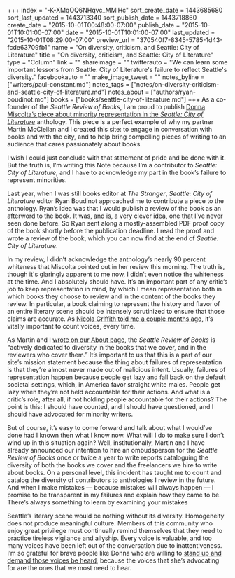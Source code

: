 +++
index = "-K-XMqOQ6NHqvc_MMlHc"
sort_create_date = 1443685680
sort_last_updated = 1443713340
sort_publish_date = 1443718860
create_date = "2015-10-01T00:48:00-07:00"
publish_date = "2015-10-01T10:01:00-07:00"
date = "2015-10-01T10:01:00-07:00"
last_updated = "2015-10-01T08:29:00-07:00"
preview_url = "370540f7-8345-5785-1d43-fcde63709fb1"
name = "On diversity, criticism, and Seattle: City of Literature"
title = "On diversity, criticism, and Seattle: City of Literature"
type = "Column"
link = ""
shareimage = ""
twitterauto = "We can learn some important lessons from Seattle: City of Literature's failure to reflect Seattle's diversity."
facebookauto = ""
make_image_tweet = ""
notes_byline = ["writers/paul-constant.md"]
notes_tags = ["notes/on-diversity-criticism-and-seattle-city-of-literature.md"]
notes_about = ["authors/ryan-boudinot.md"]
books = ["books/seattle-city-of-literature.md"]
+++
As a co-founder of the *Seattle Review of Books*, I am proud to publish [Donna Miscolta’s piece about minority representation in the *Seattle: City of Literature*](http://seattlereviewofbooks.com/reviews/reflections-by-and-about-white-people/) anthology. This piece is a perfect example of why my partner Martin McClellan and I created this site: to engage in conversation with books and with the city, and to help bring compelling pieces of writing to an audience that cares passionately about books.
 
I wish I could just conclude with that statement of pride and be done with it. But the truth is, I’m writing this Note because I’m a contributor to *Seattle: City of Literature*, and I have to acknowledge my part in the book’s failure to represent minorities. 

Last year, when I was still books editor at *The Stranger*, *Seattle: City of Literature* editor Ryan Boudinot approached me to contribute a piece to the anthology. Ryan’s idea was that I would publish a review of the book as an afterword to the book. It was, and is, a very clever idea, one that I’ve never seen done before. So Ryan sent along a mostly-assembled PDF proof copy of the book shortly before the publication deadline. I read the proof and wrote a review of the book, which you can now find at the end of *Seattle: City of Literature*.

In my review, I didn’t acknowledge the anthology’s nearly 90 percent whiteness that Miscolta pointed out in her review this morning. The truth is, though it's glaringly apparent to me now, I didn’t even notice the whiteness at the time. And I absolutely should have. It’s an important part of any critic’s job to keep representation in mind, by which I mean representation both in which books they choose to review and in the content of the books they review. In particular, a book claiming to represent the history and flavor of an entire literary scene should be intensely scrutinized to ensure that those claims are accurate. As [Nicola Griffith told me a couple months ago](http://seattlereviewofbooks.com/notes/2015/07/27/talking-with-nicola-griffith-about-the-importance-of-counting-womens-stories/), it’s vitally important to count voices, every time.

As Martin and I [wrote on our About page](http://seattlereviewofbooks.com/about/), the *Seattle Review of Books* is “actively dedicated to diversity in the books that we cover, and in the reviewers who cover them.” It’s important to us that this is a part of our site’s mission statement because the thing about failures of representation is that they’re almost never made out of malicious intent. Usually, failures of representation happen because people get lazy and fall back on the default societal settings, which, in America favor straight white males. People get lazy when they’re not held accountable for their actions. And what is a critic’s role, after all, if not holding people accountable for their actions? The point is this: I should have counted, and I should have questioned, and I should have advocated for minority writers.

But of course, it’s easy to come forward and talk about what I would’ve done had I known then what I know now. What will I do to make sure I don’t wind up in this situation again? Well, institutionally, Martin and I have already announced our intention to hire an ombudsperson for the *Seattle Review of Books* once or twice a year to write reports cataloguing the diversity of both the books we cover and the freelancers we hire to write about books. On a personal level, this incident has taught me to count and catalog the diversity of contributors to anthologies I review in the future. And when I make mistakes — because mistakes will always happen — I promise to be transparent in my failures and explain how they came to be. There’s always something to learn by examining your mistakes

Seattle’s literary scene would be nothing without its diversity. Homogeneity does not produce meaningful culture. Members of this community who enjoy great privilege must continually remind themselves that they need to practice tireless vigilance and allyship. Every voice  is valuable, and too many voices have been left out of the conversation due to inattentiveness. I’m so grateful for brave people like Donna who are willing to [stand up and demand those voices be heard](http://seattlereviewofbooks.com/reviews/reflections-by-and-about-white-people/), because the voices that she’s advocating for are the ones that we most need to hear.